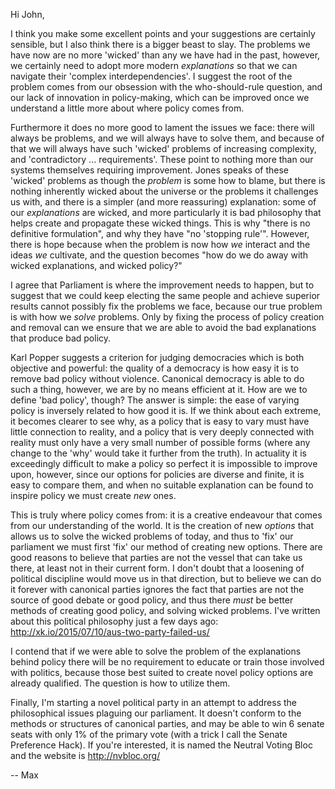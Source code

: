 Hi John, 

I think you make some excellent points and your suggestions are certainly sensible, but I also think there is a bigger beast to slay. The problems we have now are no more 'wicked' than any we have had in the past, however, we certainly need to adopt more modern *explanations* so that we can navigate their 'complex interdependencies'. I suggest the root of the problem comes from our obsession with the who-should-rule question, and our lack of innovation in policy-making, which can be improved once we understand a little more about where policy comes from. 

Furthermore it does no more good to lament the issues we face: there will always be problems, and we will always have to solve them, and because of that we will always have such 'wicked' problems of increasing complexity, and 'contradictory ... requirements'. These point to nothing more than our systems themselves requiring improvement. Jones speaks of these 'wicked' problems  as though the *problem* is some how to blame, but there is nothing inherently wicked about the universe or the problems it challenges us with, and there is a simpler (and more reassuring) explanation: some of our *explanations* are wicked, and more particularly it is bad philosophy that helps create and propagate these wicked things. This is why "there is no definitive formulation", and why they have "no 'stopping rule'". However, there is hope because when the problem is now how *we* interact and the ideas *we* cultivate, and the question becomes "how do we do away with wicked explanations, and wicked policy?"

I agree that Parliament is where the improvement needs to happen, but to suggest that we could keep electing the same people and achieve superior results cannot possibly fix the problems we face, because our true problem is with how we *solve* problems. Only by fixing the process of policy creation and removal can we ensure that we are able to avoid the bad explanations that produce bad policy.

Karl Popper suggests a criterion for judging democracies which is both objective and powerful: the quality of a democracy is how easy it is to remove bad policy without violence. Canonical democracy is able to do such a thing, however, we are by no means efficient at it. How are we to define 'bad policy', though? The answer is simple: the ease of varying policy is inversely related to how good it is. If we think about each extreme, it becomes clearer to see why, as a policy that is easy to vary must have little connection to reality, and a policy that is very deeply connected with reality must only have a very small number of possible forms (where any change to the 'why' would take it further from the truth). In actuality it is exceedingly difficult to make a policy so perfect it is impossible to improve upon, however, since our options for policies are diverse and finite, it is easy to compare them, and when no suitable explanation can be found to inspire policy we must create *new* ones.

This is truly where policy comes from: it is a creative endeavour that comes from our understanding of the world. It is the creation of new *options* that allows us to solve the wicked problems of today, and thus to 'fix' our parliament we must first 'fix' our method of creating new options. There are good reasons to believe that parties are not the vessel that can take us there, at least not in their current form. I don't doubt that a loosening of political discipline would move us in that direction, but to believe we can do it forever with canonical parties ignores the fact that parties are not the source of good debate or good policy, and thus there *must* be better methods of creating good policy, and solving wicked problems. I've written about this political philosophy just a few days ago: http://xk.io/2015/07/10/aus-two-party-failed-us/

I contend that if we were able to solve the problem of the explanations behind policy there will be no requirement to educate or train those involved with politics, because those best suited to create novel policy options are already qualified. The question is how to utilize them.

Finally, I'm starting a novel political party in an attempt to address the philosophical issues plaguing our parliament. It doesn't conform to the methods or structures of canonical parties, and may be able to win 6 senate seats with only 1% of the primary vote (with a trick I call the Senate Preference Hack). If you're interested, it is named the Neutral Voting Bloc and the website is http://nvbloc.org/

-- Max